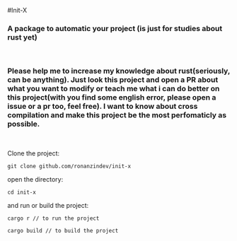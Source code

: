 #Init-X

### A package to automatic your project (is just for studies about rust yet)

</br>

### Please help me to increase my knowledge about rust(seriously, can be anything). Just look this project and open a PR about what you want to modify or teach me what i can do better on this project(with you find some english error, please open a issue or a pr too, feel free).  I want to know about cross compilation and make this project be the most perfomaticly as possible.

</br>

Clone the project:
```
git clone github.com/ronanzindev/init-x
````
open the directory: 
```
cd init-x
```
and run or build the project:
```cargo
cargo r // to run the project
```

```
cargo build // to build the project
```